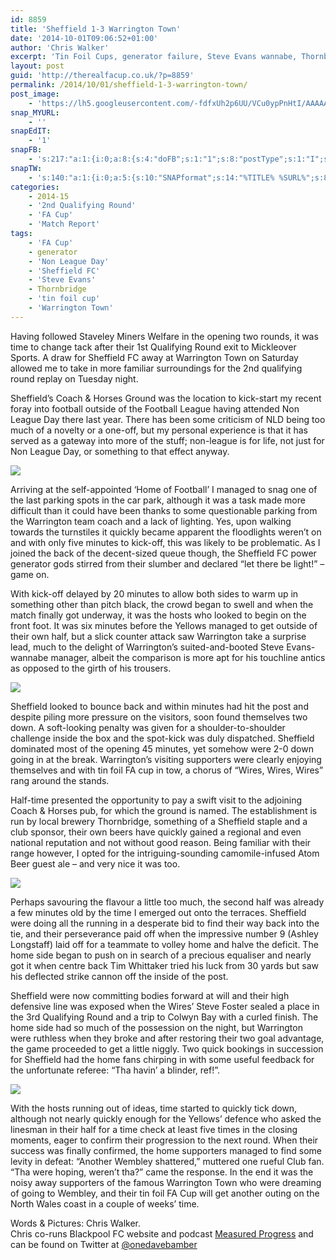 ```yaml
---
id: 8859
title: 'Sheffield 1-3 Warrington Town'
date: '2014-10-01T09:06:52+01:00'
author: 'Chris Walker'
excerpt: 'Tin Foil Cups, generator failure, Steve Evans wannabe, Thornbridge beers. Chris Walker from unfortuate Sheffield FC.'
layout: post
guid: 'http://therealfacup.co.uk/?p=8859'
permalink: /2014/10/01/sheffield-1-3-warrington-town/
post_image:
    - 'https://lh5.googleusercontent.com/-fdfxUh2p6UU/VCu0ypPnHtI/AAAAAAAAE7s/CEhe53QgLL0/s720/IMG_0821.JPG'
snap_MYURL:
    - ''
snapEdIT:
    - '1'
snapFB:
    - 's:217:"a:1:{i:0;a:8:{s:4:"doFB";s:1:"1";s:8:"postType";s:1:"I";s:10:"AttachPost";s:1:"2";s:10:"SNAPformat";s:15:"%EXCERPT% %URL%";s:9:"isAutoImg";s:1:"A";s:8:"imgToUse";s:0:"";s:9:"isAutoURL";s:1:"A";s:8:"urlToUse";s:0:"";}}";'
snapTW:
    - 's:140:"a:1:{i:0;a:5:{s:10:"SNAPformat";s:14:"%TITLE% %SURL%";s:8:"attchImg";s:1:"0";s:9:"isAutoImg";s:1:"A";s:8:"imgToUse";s:0:"";s:4:"doTW";i:0;}}";'
categories:
    - 2014-15
    - '2nd Qualifying Round'
    - 'FA Cup'
    - 'Match Report'
tags:
    - 'FA Cup'
    - generator
    - 'Non League Day'
    - 'Sheffield FC'
    - 'Steve Evans'
    - Thornbridge
    - 'tin foil cup'
    - 'Warrington Town'
---
```


Having followed Staveley Miners Welfare in the opening two rounds, it was time to change tack after their 1st Qualifying Round exit to Mickleover Sports. A draw for Sheffield FC away at Warrington Town on Saturday allowed me to take in more familiar surroundings for the 2nd qualifying round replay on Tuesday night.

Sheffield’s Coach &amp; Horses Ground was the location to kick-start my recent foray into football outside of the Football League having attended Non League Day there last year. There has been some criticism of NLD being too much of a novelty or a one-off, but my personal experience is that it has served as a gateway into more of the stuff; non-league is for life, not just for Non League Day, or something to that effect anyway.

![](https://lh5.googleusercontent.com/-KG17JRBJT-g/VCu0UjzLmcI/AAAAAAAAE7M/qXvG7PZOs9I/s512/IMG_0807.JPG)

Arriving at the self-appointed ‘Home of Football’ I managed to snag one of the last parking spots in the car park, although it was a task made more difficult than it could have been thanks to some questionable parking from the Warrington team coach and a lack of lighting. Yes, upon walking towards the turnstiles it quickly became apparent the floodlights weren’t on and with only five minutes to kick-off, this was likely to be problematic. As I joined the back of the decent-sized queue though, the Sheffield FC power generator gods stirred from their slumber and declared “let there be light!” – game on.

With kick-off delayed by 20 minutes to allow both sides to warm up in something other than pitch black, the crowd began to swell and when the match finally got underway, it was the hosts who looked to begin on the front foot. It was six minutes before the Yellows managed to get outside of their own half, but a slick counter attack saw Warrington take a surprise lead, much to the delight of Warrington’s suited-and-booted Steve Evans-wannabe manager, albeit the comparison is more apt for his touchline antics as opposed to the girth of his trousers.

![](https://lh5.googleusercontent.com/-jha7boWiiBI/VCu0UxAqXMI/AAAAAAAAE7I/OEaSPqDHCB8/s512/IMG_0820.JPG)

Sheffield looked to bounce back and within minutes had hit the post and despite piling more pressure on the visitors, soon found themselves two down. A soft-looking penalty was given for a shoulder-to-shoulder challenge inside the box and the spot-kick was duly dispatched. Sheffield dominated most of the opening 45 minutes, yet somehow were 2-0 down going in at the break. Warrington’s visiting supporters were clearly enjoying themselves and with tin foil FA cup in tow, a chorus of “Wires, Wires, Wires” rang around the stands.

Half-time presented the opportunity to pay a swift visit to the adjoining Coach &amp; Horses pub, for which the ground is named. The establishment is run by local brewery Thornbridge, something of a Sheffield staple and a club sponsor, their own beers have quickly gained a regional and even national reputation and not without good reason. Being familiar with their range however, I opted for the intriguing-sounding camomile-infused Atom Beer guest ale – and very nice it was too.

![](https://lh3.googleusercontent.com/--FqRlb6kwac/VCu0V2x0-RI/AAAAAAAAE7Q/0zJQwF4Rl4M/s512/IMG_0821.JPG)

Perhaps savouring the flavour a little too much, the second half was already a few minutes old by the time I emerged out onto the terraces. Sheffield were doing all the running in a desperate bid to find their way back into the tie, and their perseverance paid off when the impressive number 9 (Ashley Longstaff) laid off for a teammate to volley home and halve the deficit. The home side began to push on in search of a precious equaliser and nearly got it when centre back Tim Whittaker tried his luck from 30 yards but saw his deflected strike cannon off the inside of the post.

Sheffield were now committing bodies forward at will and their high defensive line was exposed when the Wires’ Steve Foster sealed a place in the 3rd Qualifying Round and a trip to Colwyn Bay with a curled finish. The home side had so much of the possession on the night, but Warrington were ruthless when they broke and after restoring their two goal advantage, the game proceeded to get a little niggly. Two quick bookings in succession for Sheffield had the home fans chirping in with some useful feedback for the unfortunate referee: “Tha havin’ a blinder, ref!”.

![](https://lh3.googleusercontent.com/-3nTehparwAo/VCu0WCofoXI/AAAAAAAAE7Y/cjwBn1RMVzM/s512/IMG_0822.JPG)

With the hosts running out of ideas, time started to quickly tick down, although not nearly quickly enough for the Yellows’ defence who asked the linesman in their half for a time check at least five times in the closing moments, eager to confirm their progression to the next round. When their success was finally confirmed, the home supporters managed to find some levity in defeat: “Another Wembley shattered,” muttered one rueful Club fan. “Tha were hoping, weren’t tha?” came the response. In the end it was the noisy away supporters of the famous Warrington Town who were dreaming of going to Wembley, and their tin foil FA Cup will get another outing on the North Wales coast in a couple of weeks’ time.

Words &amp; Pictures: Chris Walker.  
Chris co-runs Blackpool FC website and podcast [Measured Progress](http://measuredprogress.co.uk/) and can be found on Twitter at [@onedavebamber](https://twitter.com/onedavebamber)